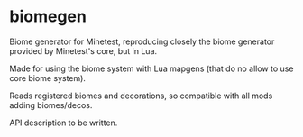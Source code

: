 # biomegen

Biome generator for Minetest, reproducing closely the biome generator provided by Minetest's core, but in Lua.

Made for using the biome system with Lua mapgens (that do no allow to use core biome system).

Reads registered biomes and decorations, so compatible with all mods adding biomes/decos.

API description to be written.
